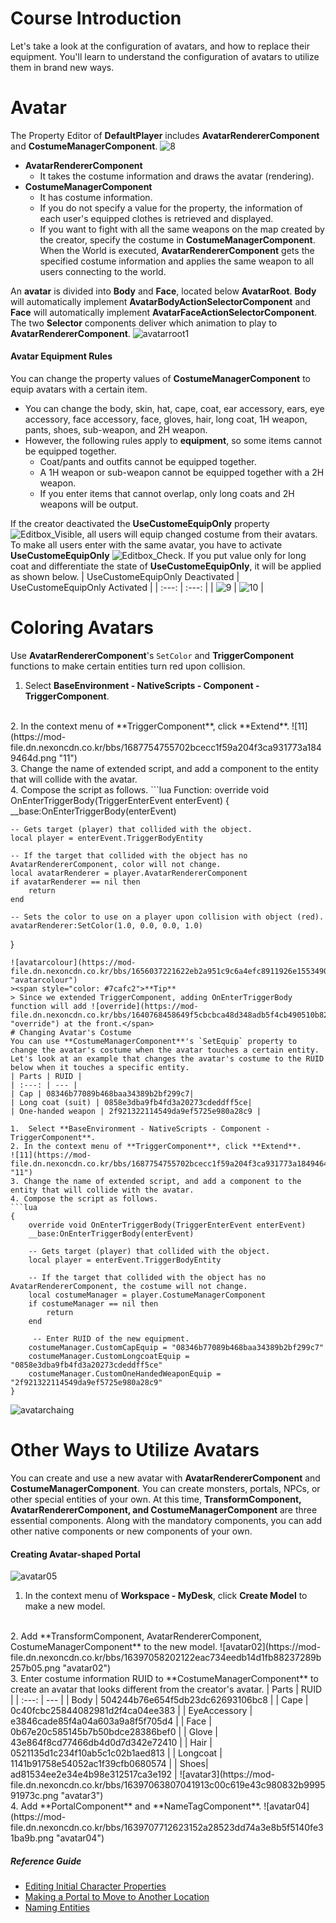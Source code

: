 # Course Introduction
Let's take a look at the configuration of avatars, and how to replace their equipment. You'll learn to understand the configuration of avatars to utilize them in brand new ways.
# Avatar
The Property Editor of **DefaultPlayer** includes **AvatarRendererComponent** and **CostumeManagerComponent**.
![8](https://mod-file.dn.nexoncdn.co.kr/bbs/1639736344111420c42a85e1c4f678dbdd11dabf7ee64.png "8")
* **AvatarRendererComponent**
    * It takes the costume information and draws the avatar (rendering).
* **CostumeManagerComponent**
    * It has costume information.
    * If you do not specify a value for the property, the information of each user's equipped clothes is retrieved and displayed. 
    * If you want to fight with all the same weapons on the map created by the creator, specify the costume in **CostumeManagerComponent**. When the World is executed, **AvatarRendererComponent** gets the specified costume information and applies the same weapon to all users connecting to the world.

An **avatar** is divided into **Body** and **Face**, located below **AvatarRoot**. **Body** will automatically implement **AvatarBodyActionSelectorComponent** and **Face** will automatically implement **AvatarFaceActionSelectorComponent**. The two **Selector** components deliver which animation to play to **AvatarRendererComponent**.
![avatarroot1](https://mod-file.dn.nexoncdn.co.kr/bbs/163972976884316a24d6b6a37457aaa19b6fa1e57fdd7.png "avatarroot1")
#### Avatar Equipment Rules
You can change the property values of **CostumeManagerComponent** to equip avatars with a certain item.
* You can change the body, skin, hat, cape, coat, ear accessory, ears, eye accessory, face accessory, face, gloves, hair, long coat, 1H weapon, pants, shoes, sub-weapon, and 2H weapon. 
* However, the following rules apply to **equipment**, so some items cannot be equipped together.
    * Coat/pants and outfits cannot be equipped together.
    * A 1H weapon or sub-weapon cannot be equipped together with a 2H weapon.
    * If you enter items that cannot overlap, only long coats and 2H weapons will be output.

If the creator deactivated the **UseCustomeEquipOnly** property ![Editbox_Visible](https://mod-file.dn.nexoncdn.co.kr/bbs/16346176985962dcc6fd403f34978b50521f0a8329013.png "Editbox_Visible"), all users will equip changed costume from their avatars. To make all users enter with the same avatar, you have to activate **UseCustomeEquipOnly** ![Editbox_Check](https://mod-file.dn.nexoncdn.co.kr/bbs/16346176407708cb3de01eaaf48a68ab2dd6fe1b1183f.png "Editbox_Check"). If you put value only for long coat and differentiate the state of **UseCustomeEquipOnly**, it will be applied as shown below.
| UseCustomeEquipOnly Deactivated | UseCustomeEquipOnly Activated |
| :---: | :---: |
| ![9](https://mod-file.dn.nexoncdn.co.kr/bbs/1656037430966b3ed208e362047fd96fc353a923d5694.png "9") | ![10](https://mod-file.dn.nexoncdn.co.kr/bbs/165603717861326007c18880e4f3ab95ec987302d4b82.png "10") |
# Coloring Avatars
Use **AvatarRendererComponent**'s `SetColor` and **TriggerComponent** functions to make certain entities  turn red upon collision.

1. Select **BaseEnvironment - NativeScripts -	Component - TriggerComponent**.
<br>
2. In the context menu of **TriggerComponent**, click **Extend**.
![11](https://mod-file.dn.nexoncdn.co.kr/bbs/1687754755702bcecc1f59a204f3ca931773a1849464d.png "11")
<br>
3. Change the name of extended script, and add a component to the entity that will collide with the avatar.
<br>
4. Compose the script as follows.
```lua
Function:
override void OnEnterTriggerBody(TriggerEnterEvent enterEvent)
{
    __base:OnEnterTriggerBody(enterEvent)
     
    -- Gets target (player) that collided with the object.
    local player = enterEvent.TriggerBodyEntity
     
    -- If the target that collided with the object has no AvatarRendererComponent, color will not change.
    local avatarRenderer = player.AvatarRendererComponent
    if avatarRenderer == nil then
        return
    end
     
    -- Sets the color to use on a player upon collision with object (red).
    avatarRenderer:SetColor(1.0, 0.0, 0.0, 1.0)
}
```
![avatarcolour](https://mod-file.dn.nexoncdn.co.kr/bbs/1656037221622eb2a951c9c6a4efc8911926e1553490b.gif "avatarcolour")
><span style="color: #7cafc2">**Tip**
> Since we extended TriggerComponent, adding OnEnterTriggerBody function will add ![override](https://mod-file.dn.nexoncdn.co.kr/bbs/1640768458649f5cbcbca48d348adb5f4cb490510b822.png "override") at the front.</span>
# Changing Avatar's Costume 
You can use **CostumeManagerComponent**'s `SetEquip` property to change the avatar's costume when the avatar touches a certain entity.
Let's look at an example that changes the avatar's costume to the RUID below when it touches a specific entity.
| Parts | RUID |
| :---: | --- |
| Cap | 08346b77089b468baa34389b2bf299c7|
| Long coat (suit) | 0858e3dba9fb4fd3a20273cdeddff5ce|
| One-handed weapon | 2f921322114549da9ef5725e980a28c9 |

1.  Select **BaseEnvironment - NativeScripts - Component - TriggerComponent**.
2. In the context menu of **TriggerComponent**, click **Extend**.
![11](https://mod-file.dn.nexoncdn.co.kr/bbs/1687754755702bcecc1f59a204f3ca931773a1849464d.png "11")
3. Change the name of extended script, and add a component to the entity that will collide with the avatar.
4. Compose the script as follows.
```lua
{
    override void OnEnterTriggerBody(TriggerEnterEvent enterEvent)
    __base:OnEnterTriggerBody(enterEvent)
     
    -- Gets target (player) that collided with the object.
    local player = enterEvent.TriggerBodyEntity
     
    -- If the target that collided with the object has no AvatarRendererComponent, the costume will not change.
    local costumeManager = player.CostumeManagerComponent
    if costumeManager == nil then
        return
    end
    
     -- Enter RUID of the new equipment.
    costumeManager.CustomCapEquip = "08346b77089b468baa34389b2bf299c7"
    costumeManager.CustomLongcoatEquip = "0858e3dba9fb4fd3a20273cdeddff5ce"
    costumeManager.CustomOneHandedWeaponEquip = "2f921322114549da9ef5725e980a28c9"
}
```

![avatarchaing](https://mod-file.dn.nexoncdn.co.kr/bbs/16560372660016a0c0a7f65d346e1aa7d166ed839ec13.gif "avatarchaing")
# Other Ways to Utilize Avatars
You can create and use a new avatar with **AvatarRendererComponent** and **CostumeManagerComponent**. You can create monsters, portals, NPCs, or other special entities of your own. At this time, **TransformComponent, AvatarRendererComponent, and CostumeManagerComponent** are three essential components. Along with the mandatory components, you can add other native components or new components of your own.
#### Creating Avatar-shaped Portal
![avatar05](https://mod-file.dn.nexoncdn.co.kr/bbs/16397077408772b3142d25d454ec2811260ef4c5400d5.png "avatar05")
1. In the context menu of **Workspace - MyDesk**, click **Create Model** to make a new model.
<br>
2. Add **TransformComponent, AvatarRendererComponent, CostumeManagerComponent** to the new model.
![avatar02](https://mod-file.dn.nexoncdn.co.kr/bbs/16397058202122eac734eedb14d1fb88237289b257b05.png "avatar02")
<br>
3. Enter costume information RUID to **CostumeManagerComponent** to create an avatar that looks different from the creator's avatar.
    | Parts | RUID |
    | :---: | --- |
    | Body | 504244b76e654f5db23dc62693106bc8 |
    | Cape | 0c40fcbc25844082981d2f4ca04ee383 |
    | EyeAccessory | e3846cade85f4a04a603a9a8f5f705d4 |
    | Face | 0b67e20c585145b7b50bdce28386bef0 |
    | Glove | 43e864f8cd77466db4d0d7d342e72410  |
    | Hair | 0521135d1c234f10ab5c1c02b1aed813 |
    | Longcoat | 1141b91758e54052ac1f39cfb0680574 |
    | Shoes| ad81534ee2e34e4b98e312517ca3e192 |
    ![avatar3](https://mod-file.dn.nexoncdn.co.kr/bbs/16397063807041913c00c619e43c980832b999591973c.png "avatar3")
<br>
4. Add **PortalComponent** and **NameTagComponent**.
![avatar04](https://mod-file.dn.nexoncdn.co.kr/bbs/1639707712623152a28523dd74a3e8b5f5140fe31ba9b.png "avatar04")

##### Reference Guide
* [Editing Initial Character Properties](/docs?postId=48{"target":"_self"})
* [Making a Portal to Move to Another Location](/docs?postId=90{"target":"_self"})
* [Naming Entities](/docs?postId=29{"target":"_self"})